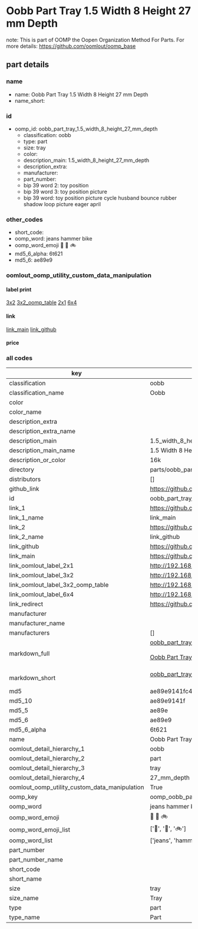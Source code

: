 # Oobb Part Tray 1.5 Width 8 Height 27 mm Depth  

note: This is part of OOMP the Oopen Organization Method For Parts. For more details: https://github.com/oomlout/oomp_base

##  part details
  







### name
* name: Oobb Part Tray 1.5 Width 8 Height 27 mm Depth
* name_short: 
### id
* oomp_id: oobb_part_tray_1.5_width_8_height_27_mm_depth
  * classification: oobb
  * type: part
  * size: tray
  * color: 
  * description_main: 1.5_width_8_height_27_mm_depth
  * description_extra: 
  * manufacturer: 
  * part_number: 
  * bip 39 word 2: toy position
  * bip 39 word 3: toy position picture
  * bip 39 word: toy position picture cycle husband bounce rubber shadow loop picture eager april

### other_codes
* short_code: 
* oomp_word: jeans hammer bike
* oomp_word_emoji :jeans: :hammer: :bike:
* md5_6_alpha: 6t621
* md5_6: ae89e9






### oomlout_oomp_utility_custom_data_manipulation
#### label print
[3x2](http://192.168.1.245:1112/?label=oomp%206t621)
[3x2_oomp_table](http://192.168.1.108:1112/?label=oomp%206t621)
[2x1](http://192.168.1.242:1112/?label=oomp%206t621)
[6x4](http://192.168.1.55:1112/?label=oomp%206t621)    

#### link

[link_main](https://github.com/oomlout/oomlout_oomp_version_1_messy/tree/main/parts/oobb_part_tray_1.5_width_8_height_27_mm_depth) [link_github](https://github.com/oomlout/oomlout_oomp_version_1_messy/tree/main/parts/oobb_part_tray_1.5_width_8_height_27_mm_depth)                             

#### price







### all codes 
| key | value |  
| --- | --- |  
| classification | oobb |  
| classification_name | Oobb |  
| color |  |  
| color_name |  |  
| description_extra |  |  
| description_extra_name |  |  
| description_main | 1.5_width_8_height_27_mm_depth |  
| description_main_name | 1.5 Width 8 Height 27 mm Depth |  
| description_or_color | 16k |  
| directory | parts/oobb_part_tray_1.5_width_8_height_27_mm_depth |  
| distributors | [] |  
| github_link | https://github.com/oomlout/oomlout_oomp_part_src/tree/main/parts/oobb_part_tray_1.5_width_8_height_27_mm_depth |  
| id | oobb_part_tray_1.5_width_8_height_27_mm_depth |  
| link_1 | https://github.com/oomlout/oomlout_oomp_version_1_messy/tree/main/parts/oobb_part_tray_1.5_width_8_height_27_mm_depth |  
| link_1_name | link_main |  
| link_2 | https://github.com/oomlout/oomlout_oomp_version_1_messy/tree/main/parts/oobb_part_tray_1.5_width_8_height_27_mm_depth |  
| link_2_name | link_github |  
| link_github | https://github.com/oomlout/oomlout_oomp_version_1_messy/tree/main/parts/oobb_part_tray_1.5_width_8_height_27_mm_depth |  
| link_main | https://github.com/oomlout/oomlout_oomp_version_1_messy/tree/main/parts/oobb_part_tray_1.5_width_8_height_27_mm_depth |  
| link_oomlout_label_2x1 | http://192.168.1.242:1112/?label=oomp%206t621 |  
| link_oomlout_label_3x2 | http://192.168.1.245:1112/?label=oomp%206t621 |  
| link_oomlout_label_3x2_oomp_table | http://192.168.1.108:1112/?label=oomp%206t621 |  
| link_oomlout_label_6x4 | http://192.168.1.55:1112/?label=oomp%206t621 |  
| link_redirect | https://github.com/oomlout/oomlout_oomp_version_1_messy/tree/main/parts/oobb_part_tray_1.5_width_8_height_27_mm_depth |  
| manufacturer |  |  
| manufacturer_name |  |  
| manufacturers | [] |  
| markdown_full | [oobb_part_tray_1.5_width_8_height_27_mm_depth](none)<br>[](none)<br>[Oobb Part Tray 1.5 Width 8 Height 27 Mm Depth](none)<br><br> |  
| markdown_short | [oobb_part_tray_1.5_width_8_height_27_mm_depth](none)<br><br> |  
| md5 | ae89e9141fc4d79869b7f36d48aa1f33 |  
| md5_10 | ae89e9141f |  
| md5_5 | ae89e |  
| md5_6 | ae89e9 |  
| md5_6_alpha | 6t621 |  
| name | Oobb Part Tray 1.5 Width 8 Height 27 mm Depth |  
| oomlout_detail_hierarchy_1 | oobb |  
| oomlout_detail_hierarchy_2 | part |  
| oomlout_detail_hierarchy_3 | tray |  
| oomlout_detail_hierarchy_4 | 27_mm_depth |  
| oomlout_oomp_utility_custom_data_manipulation | True |  
| oomp_key | oomp_oobb_part_tray_1.5_width_8_height_27_mm_depth |  
| oomp_word | jeans hammer bike |  
| oomp_word_emoji | :jeans: :hammer: :bike: |  
| oomp_word_emoji_list | [':jeans:', ':hammer:', ':bike:'] |  
| oomp_word_list | ['jeans', 'hammer', 'bike'] |  
| part_number |  |  
| part_number_name |  |  
| short_code |  |  
| short_name |  |  
| size | tray |  
| size_name | Tray |  
| type | part |  
| type_name | Part |  

